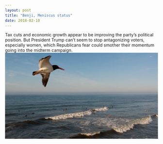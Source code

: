 ```yaml
---
layout: post
title: "Benji, Meniscus status"
date: 2018-02-10
---
```

Tax cuts and economic growth appear to be improving the party’s political position.
But President Trump can’t seem to stop antagonizing voters, especially women, which Republicans fear could smother their momentum going into the midterm campaign.
![alt text](/images/bird.jpg "Logo Title Text 1")
